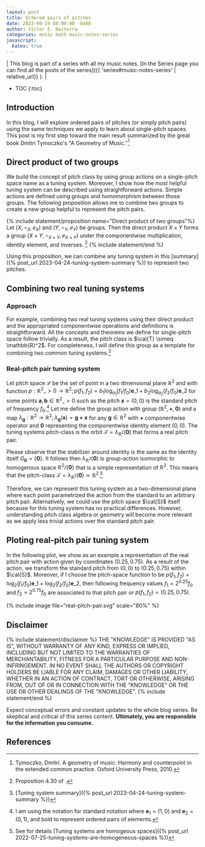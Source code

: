 ```yaml
---
layout: post
title: Ordered pairs of pitches
date: 2023-09-19 08:00:00 -0400
author: Victor E. Bazterra
categories: music math music-notes-series
javascript:
  katex: true
---
```


| This blog is part of a series wth all my music notes. [In the Series page you can find all the posts of the series]({{ 'series#music-notes-series' | relative_url}} ). |

* TOC
{:toc}

## Introduction

In this blog, I will explore ordered pairs of pitches (or simply pitch pairs) using the same techniques we apply to learn about single-pitch spaces. This post is my first step toward the main result summarized by the great book Dmitri Tymoczko's "A Geometry of Music."[^1]

## Direct product of two groups

We build the concept of pitch class by using group actions on a single-pitch space name as a tuning system. Moreover, I show how the most helpful tuning system can be described using straightforward actions. Simple actions are defined using groups and homomorphism between those groups. The following proposition allows me to combine two groups to create a new group helpful to represent the pitch pairs.

{% include statement/proposition name="Direct product of two groups"%}
Let $(X, \circ_X, e_X)$ and $(Y, \circ_Y, e_Y)$ be groups. Then the direct product $X \times Y$ forms a group $(X \times Y, \circ_{X \times Y}, e_{X \times Y})$ under the componentwise multiplication, identity element, and inverses. [^2]
{% include statement/end %}

Using this proposition, we can combine any tuning system in this [summary]({% post_url 2023-04-24-tuning-system-summary %}) to represent two pitches.

## Combining two real tuning systems

### Approach

For example, combining two real tuning systems using their direct product and the appropriated componentwise operations and definitions is straightforward. All the concepts and theorems we define for single-pitch space follow trivially. As a result, the pitch class is $\cal{T} \simeq \mathbb{R}^2$. For completeness, I will define this group as a template for combining two common tuning systems.[^3] 

### Real-pitch pair tunning system 

Let pitch space $\mathcal{S}$ be the set of point in a two dimensional plane $\mathbb{R}^2$ and with function $p: \mathbb{R}^2\_{>0} \rightarrow \mathbb{R}^2; p(f_1,f_2) = b_1\log_{a_1}(f_1/f_0) \mathbf{e}\_1 + b_2\log_{a_2}(f_2/f_0)\mathbf{e}\_2$ for some points $\mathbf{a},\mathbf{b} \in \mathbb{R}^2\_{>0}$ such as the pitch $\mathbf{x} = (0,0)$ is the standard pitch of frequency $f_0$.[^4] Let me define the group action with group $(\mathbb{R}^2, \mathbf{+}, \mathbf{0})$ and a map $\lambda_{\mathbf{g}}: \mathbb{R}^2 \rightarrow \mathbb{R}^2; \lambda_{\mathbf{g}}(\mathbf{x}) = \mathbf{g + x}$ for any $\mathbf{g} \in \mathbb{R}^2$ with $\mathbf{+}$ componentwise operator and $\mathbf{0}$ representing the componentwise identity element $(0,0)$. The tuning systems pitch-class is the orbit $\mathcal{T} = \lambda_{\mathbb{R}^2}(\mathbf{0})$ that forms a real pitch pair.

Please observe that the stabilizer around identity is the same as the identity itself $G_\mathbf{0} = \lbrace \mathbf{0} \rbrace$. It follows then $\lambda_{\mathbb{R}^2}(\mathbf{0})$ is group-action isomorphic to homogenous space $\mathbb{R}^2/ \lbrace \mathbf{0} \rbrace$ that is a simple representation of $\mathbb{R}^2$. This means that the pitch-class $\mathcal{T} = \lambda_{\mathbb{R}^2}(\mathbf{0}) \simeq \mathbb{R}^2$.[^5]

Therefore, we can represent this tuning system as a two-dimensional plane where each point parametrized the action from the standard to an arbitrary pitch pair. Alternatively, we could use the pitch space $\cal{S}$ itself because for this tuning system has no practical differences. However, understanding pitch class algebra or geometry will become more relevant as we apply less trivial actions over the standard pitch pair. 

## Ploting real-pitch pair tuning system

In the following plot, we show as an example a representation of the real pitch pair with action given by coordinates $(0.25, 0.75)$. As a result of the action, we transform the standard pitch from $(0,0)$ to $(0.25,0.75)$ within $\cal{S}$. Moreover, if I choose the pitch-space function to be $p(f_1,f_2) = \log_{2}(f_1/f_0) \mathbf{e}\_1 + \log_{2}(f_2/f_0)\mathbf{e}\_2$, then following frequency values $f_1 = 2^{0.25}f_0$ and $f_2 = 2^{0.75}f_0$ are associated to that pitch pair or $p(f_1,f_2) = (0.25, 0.75)$.

{% include image file="real-pitch-pair.svg" scale="80%" %}

## Disclaimer

{% include statement/disclaimer %}
THE \"KNOWLEDGE\" IS PROVIDED \"AS IS\", WITHOUT WARRANTY OF ANY KIND, EXPRESS OR IMPLIED, INCLUDING BUT NOT LIMITED TO THE WARRANTIES OF MERCHANTABILITY, FITNESS FOR A PARTICULAR PURPOSE AND NON-INFRINGEMENT. IN NO EVENT SHALL THE AUTHORS OR COPYRIGHT HOLDERS BE LIABLE FOR ANY CLAIM, DAMAGES OR OTHER LIABILITY, WHETHER IN AN ACTION OF CONTRACT, TORT OR OTHERWISE, ARISING FROM, OUT OF OR IN CONNECTION WITH THE \"KNOWLEDGE\" OR THE USE OR OTHER DEALINGS OF THE \"KNOWLEDGE\".
{% include statement/end %}

Expect conceptual errors and constant updates to the whole blog series. Be skeptical and critical of this series content. **Ultimately, you are responsible for the information you consume.**

## References

[^1]: Tymoczko, Dmitri. A geometry of music: Harmony and counterpoint in the extended common practice. Oxford University Press, 2010.
[^2]: Proposition 4.30 of [^100].
[^3]: [Tuning system summary]({% post_url 2023-04-24-tuning-system-summary %}) 
[^4]: I am using the notation for standard notation where $\mathbf{e}_1 = (1,0)$ and $\mathbf{e}_2 = (0,1)$, and bold to represent ordered pairs of elements.
[^5]: See for details [Tuning systems are homogeous spaces]({% post_url 2022-07-25-tuning-systems-are-homogeneous-spaces %}) 
[^100]: Smith, Jonathan DH. Introduction to abstract algebra. Vol. 31. CRC Press, 2015.

